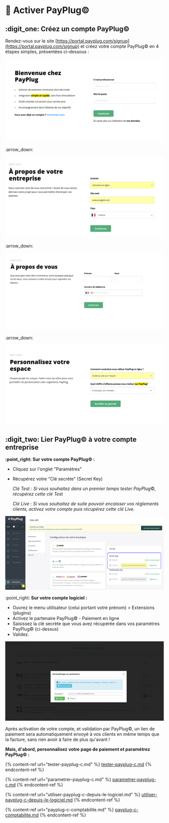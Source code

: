 # 📎 Activer PayPlug©

## :digit\_one: Créez un compte PayPlug©



Rendez-vous sur le site [https://portal.payplug.com/signup](https://portal.payplug.com/signup) et créez votre compte PayPlug© en 4 étapes simples, présentées ci-dessous :&#x20;

![](../../.gitbook/assets/Payplug.png)

:arrow\_down:

![](../../.gitbook/assets/Payplug22.png)

:arrow\_down:

![](../../.gitbook/assets/Payplug2a.png)

:arrow\_down:

![](<../../.gitbook/assets/Payplug2b (1).png>)



## :digit\_two: Lier PayPlug© à votre compte entreprise





****:point\_right: **Sur votre compte PayPlug**©** :**

* Cliquez sur l'onglet "Paramètres"
*   Récupérez votre "Clé secrète" (Secret Key)

    _Clé Test : Si vous souhaitez dans un premier temps tester PayPlug_©_, récupérez cette clé Test_

    _Clé Live : Si vous souhaitez de suite pouvoir encaisser vos règlements clients, activez votre compte puis récupérez cette clé Live._

![](../../.gitbook/assets/Payplug2ccc.png)



:point\_right: **Sur votre compte logiciel :**

* Ouvrez le menu utilisateur (celui portant votre prénom) > Extensions (plugins)
* Activez le partenaire PayPlug© - Paiement en ligne
* Saisissez la clé secrète que vous avez récupérée dans vos paramètres PayPlug© (ci-dessus)
* Validez.

![](<../../.gitbook/assets/Screenshot (247a).png>)

Après activation de votre compte, et validation par PayPlug©, un lien de paiement sera automatiquement envoyé à vos clients en même temps que la facture, sans rien avoir à faire de plus qu'avant !



**Mais, d'abord, personnalisez votre page de paiement et paramétrez PayPlug© :**

{% content-ref url="tester-payplug-c.md" %}
[tester-payplug-c.md](tester-payplug-c.md)
{% endcontent-ref %}

{% content-ref url="parametrer-payplug-c.md" %}
[parametrer-payplug-c.md](parametrer-payplug-c.md)
{% endcontent-ref %}

{% content-ref url="utiliser-payplug-c-depuis-le-logiciel.md" %}
[utiliser-payplug-c-depuis-le-logiciel.md](utiliser-payplug-c-depuis-le-logiciel.md)
{% endcontent-ref %}

{% content-ref url="payplug-c-comptabilite.md" %}
[payplug-c-comptabilite.md](payplug-c-comptabilite.md)
{% endcontent-ref %}

